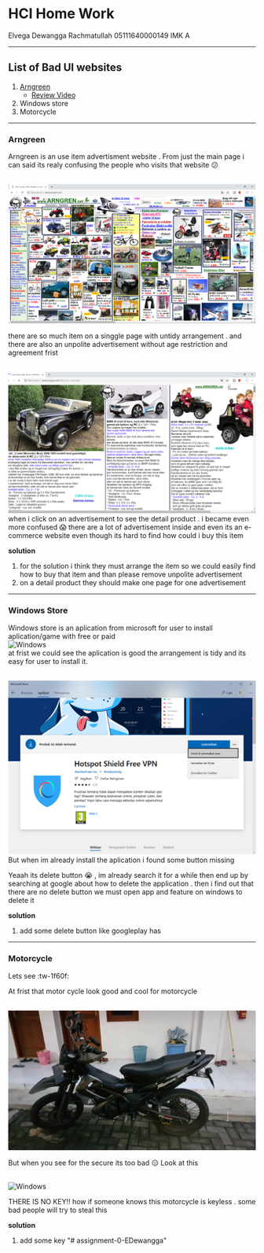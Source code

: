 # HCI Home Work

Elvega Dewangga Rachmatullah
05111640000149
IMK A

---

##  List of Bad UI websites

1. [Arngreen](http://ie-games.iefairits.com)
      * [Review Video](https://youtu.be/fY1lgc5YwlY)
2.  Windows store
3.  Motorcycle

---

### Arngreen
Arngreen is an use item advertisment website . From just the main page i can said its realy confusing the people who visits that website :confused:

<br> ![Arngreen](asset/arngreen1.png) <br>

there are so much item on a singgle page with untidy arrangement . and there are also an unpolite advertisement without age restriction and agreement frist

<br> ![Arngreen](asset/arngreen2.png) <br>
when i click on an advertisement to see the detail product . i became even more confused :scream: there are a lot of advertisement inside and even its an e-commerce website even though its hard to find how could i buy this item

**solution**
1. for the solution i think they must arrange the item so we could easily find how to buy that item and than please remove unpolite advertisement
2. on a detail product they should make one page for one advertisement

---

### Windows Store
Windows store is an aplication from microsoft for user to install aplication/game with free or paid
<br> ![Windows](asset/windows_store.gif) <br>
at frist we could see the aplication is good the arrangement is tidy and its easy for user to install it.

<br> ![Windows](asset/windows_store.png) <br>
But when im already install the aplication i found some button missing

Yeaah its delete button :sob: , im already search it for a while then end up by searching at google about how to delete the application . then i find out that there are no delete button we must open app and feature on windows to delete it

**solution**
1. add some delete button like googleplay has
---
### Motorcycle

Lets see :tw-1f60f:

At frist that motor cycle look good and cool for  motorcycle

<br> ![Windows](asset/motorcycle.jpg) <br>

But when you see for the secure its too bad :expressionless:
Look at this

<br> ![Windows](asset/motorcycle.gif) <br>

THERE IS NO KEY!! how if someone knows this motorcycle is keyless . some bad people will try to steal this

**solution**
1. add some key
"# assignment-0-EDewangga"
